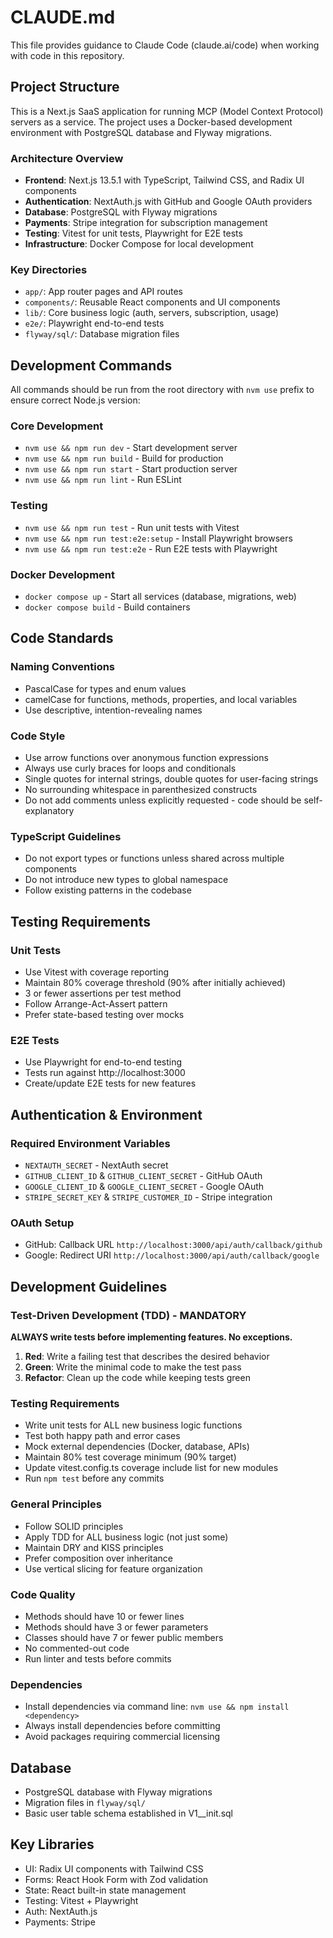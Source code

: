 # CLAUDE.md

This file provides guidance to Claude Code (claude.ai/code) when working with code in this repository.

## Project Structure

This is a Next.js SaaS application for running MCP (Model Context Protocol) servers as a service. The project uses a Docker-based development environment with PostgreSQL database and Flyway migrations.

### Architecture Overview

- **Frontend**: Next.js 13.5.1 with TypeScript, Tailwind CSS, and Radix UI components
- **Authentication**: NextAuth.js with GitHub and Google OAuth providers
- **Database**: PostgreSQL with Flyway migrations
- **Payments**: Stripe integration for subscription management
- **Testing**: Vitest for unit tests, Playwright for E2E tests
- **Infrastructure**: Docker Compose for local development

### Key Directories

- `app/`: App router pages and API routes
- `components/`: Reusable React components and UI components
- `lib/`: Core business logic (auth, servers, subscription, usage)
- `e2e/`: Playwright end-to-end tests
- `flyway/sql/`: Database migration files

## Development Commands

All commands should be run from the root directory with `nvm use` prefix to ensure correct Node.js version:

### Core Development
- `nvm use && npm run dev` - Start development server
- `nvm use && npm run build` - Build for production
- `nvm use && npm run start` - Start production server
- `nvm use && npm run lint` - Run ESLint

### Testing
- `nvm use && npm run test` - Run unit tests with Vitest
- `nvm use && npm run test:e2e:setup` - Install Playwright browsers
- `nvm use && npm run test:e2e` - Run E2E tests with Playwright

### Docker Development
- `docker compose up` - Start all services (database, migrations, web)
- `docker compose build` - Build containers

## Code Standards

### Naming Conventions
- PascalCase for types and enum values
- camelCase for functions, methods, properties, and local variables
- Use descriptive, intention-revealing names

### Code Style
- Use arrow functions over anonymous function expressions
- Always use curly braces for loops and conditionals
- Single quotes for internal strings, double quotes for user-facing strings
- No surrounding whitespace in parenthesized constructs
- Do not add comments unless explicitly requested - code should be self-explanatory

### TypeScript Guidelines
- Do not export types or functions unless shared across multiple components
- Do not introduce new types to global namespace
- Follow existing patterns in the codebase

## Testing Requirements

### Unit Tests
- Use Vitest with coverage reporting
- Maintain 80% coverage threshold (90% after initially achieved)
- 3 or fewer assertions per test method
- Follow Arrange-Act-Assert pattern
- Prefer state-based testing over mocks

### E2E Tests
- Use Playwright for end-to-end testing
- Tests run against http://localhost:3000
- Create/update E2E tests for new features

## Authentication & Environment

### Required Environment Variables
- `NEXTAUTH_SECRET` - NextAuth secret
- `GITHUB_CLIENT_ID` & `GITHUB_CLIENT_SECRET` - GitHub OAuth
- `GOOGLE_CLIENT_ID` & `GOOGLE_CLIENT_SECRET` - Google OAuth
- `STRIPE_SECRET_KEY` & `STRIPE_CUSTOMER_ID` - Stripe integration

### OAuth Setup
- GitHub: Callback URL `http://localhost:3000/api/auth/callback/github`
- Google: Redirect URI `http://localhost:3000/api/auth/callback/google`

## Development Guidelines

### Test-Driven Development (TDD) - MANDATORY
**ALWAYS write tests before implementing features. No exceptions.**

1. **Red**: Write a failing test that describes the desired behavior
2. **Green**: Write the minimal code to make the test pass
3. **Refactor**: Clean up the code while keeping tests green

### Testing Requirements
- Write unit tests for ALL new business logic functions
- Test both happy path and error cases
- Mock external dependencies (Docker, database, APIs)
- Maintain 80% test coverage minimum (90% target)
- Update vitest.config.ts coverage include list for new modules
- Run `npm test` before any commits

### General Principles
- Follow SOLID principles
- Apply TDD for ALL business logic (not just some)
- Maintain DRY and KISS principles
- Prefer composition over inheritance
- Use vertical slicing for feature organization

### Code Quality
- Methods should have 10 or fewer lines
- Methods should have 3 or fewer parameters
- Classes should have 7 or fewer public members
- No commented-out code
- Run linter and tests before commits

### Dependencies
- Install dependencies via command line: `nvm use && npm install <dependency>`
- Always install dependencies before committing
- Avoid packages requiring commercial licensing

## Database

- PostgreSQL database with Flyway migrations
- Migration files in `flyway/sql/`
- Basic user table schema established in V1__init.sql

## Key Libraries

- UI: Radix UI components with Tailwind CSS
- Forms: React Hook Form with Zod validation
- State: React built-in state management
- Testing: Vitest + Playwright
- Auth: NextAuth.js
- Payments: Stripe